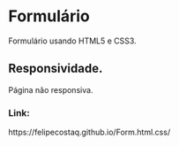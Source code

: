 <h1>Formulário</h1>
<p>Formulário usando HTML5 e CSS3.</p>
<h2>Responsividade. </h2>
<p>Página não responsiva.</p>
<h3>Link:</h3>
<p>https://felipecostaq.github.io/Form.html.css/</p>

